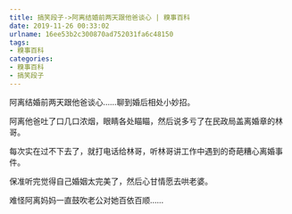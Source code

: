 ```yaml
---
title: 搞笑段子->阿离结婚前两天跟他爸谈心 | 糗事百科
date: 2019-11-26 00:33:02
urlname: 16ee53b2c300870ad752031fa6c48150
tags: 
- 糗事百科
categories:
- 糗事百科
- 搞笑段子
---
```

阿离结婚前两天跟他爸谈心……聊到婚后相处小妙招。

阿离他爸吐了口几口浓烟，眼睛各处瞄瞄，然后说多亏了在民政局盖离婚章的林哥。

每次实在过不下去了，就打电话给林哥，听林哥讲工作中遇到的奇葩糟心离婚事件。

保准听完觉得自己婚姻太完美了，然后心甘情愿去哄老婆。

难怪阿离妈妈一直鼓吹老公对她百依百顺……


